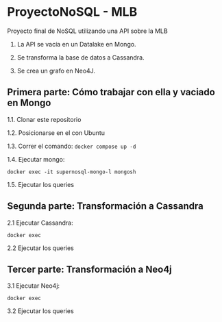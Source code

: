 # ProyectoNoSQL - MLB

Proyecto final de NoSQL utilizando una API sobre la MLB

1. La API se vacía en un Datalake en Mongo.

2. Se transforma la base de datos a Cassandra.

3. Se crea un grafo en Neo4J.

## Primera parte: Cómo trabajar con ella y vaciado en Mongo

1.1. Clonar este repositorio

1.2. Posicionarse en el con Ubuntu

1.3. Correr el comando: `docker compose up -d`

1.4. Ejecutar mongo:
```
docker exec -it supernosql-mongo-l mongosh
```

1.5. Ejecutar los queries

## Segunda parte: Transformación a Cassandra

2.1 Ejecutar Cassandra:
```
docker exec
```

2.2 Ejecutar los queries

## Tercer parte: Transformación a Neo4j

3.1 Ejecutar Neo4j:
```
docker exec
```
3.2 Ejecutar los queries
